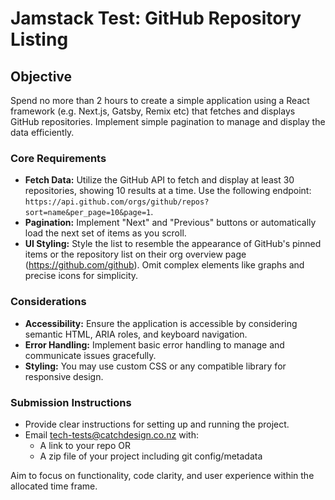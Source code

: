 # Jamstack Test: GitHub Repository Listing

## Objective
Spend no more than 2 hours to create a simple application using a React framework (e.g. Next.js, Gatsby, Remix etc) that fetches and displays GitHub repositories. Implement simple pagination to manage and display the data efficiently.

### Core Requirements
- **Fetch Data:** Utilize the GitHub API to fetch and display at least 30 repositories, showing 10 results at a time. Use the following endpoint: `https://api.github.com/orgs/github/repos?sort=name&per_page=10&page=1`.
- **Pagination:** Implement "Next" and "Previous" buttons or automatically load the next set of items as you scroll.
- **UI Styling:** Style the list to resemble the appearance of GitHub's pinned items or the repository list on their org overview page (https://github.com/github). Omit complex elements like graphs and precise icons for simplicity.

### Considerations
- **Accessibility:** Ensure the application is accessible by considering semantic HTML, ARIA roles, and keyboard navigation.
- **Error Handling:** Implement basic error handling to manage and communicate issues gracefully.
- **Styling:** You may use custom CSS or any compatible library for responsive design.

### Submission Instructions
- Provide clear instructions for setting up and running the project.
- Email tech-tests@catchdesign.co.nz with:
  - A link to your repo OR
  - A zip file of your project including git config/metadata

Aim to focus on functionality, code clarity, and user experience within the allocated time frame.
